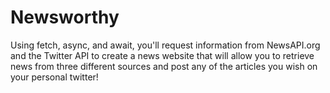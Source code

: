 # Newsworthy
Using fetch, async, and await, you'll request information from NewsAPI.org and the Twitter API to create a news website 
that will allow you to retrieve news from three different sources and post any of the articles you wish on your personal 
twitter!

